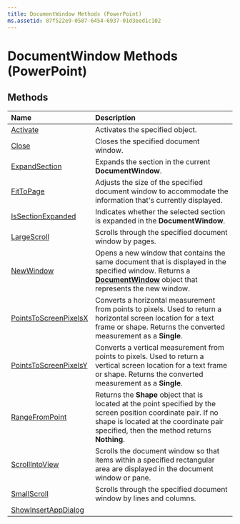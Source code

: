 ```yaml
---
title: DocumentWindow Methods (PowerPoint)
ms.assetid: 87f522e9-0587-6454-6937-01d3eed1c102
---
```



# DocumentWindow Methods (PowerPoint)

## Methods



|**Name**|**Description**|
|:-----|:-----|
|[Activate](documentwindow-activate-method-powerpoint.md)|Activates the specified object.|
|[Close](documentwindow-close-method-powerpoint.md)|Closes the specified document window.|
|[ExpandSection](documentwindow-expandsection-method-powerpoint.md)|Expands the section in the current  **DocumentWindow**.|
|[FitToPage](documentwindow-fittopage-method-powerpoint.md)|Adjusts the size of the specified document window to accommodate the information that's currently displayed.|
|[IsSectionExpanded](documentwindow-issectionexpanded-method-powerpoint.md)|Indicates whether the selected section is expanded in the  **DocumentWindow**.|
|[LargeScroll](documentwindow-largescroll-method-powerpoint.md)|Scrolls through the specified document window by pages.|
|[NewWindow](documentwindow-newwindow-method-powerpoint.md)|Opens a new window that contains the same document that is displayed in the specified window. Returns a  **[DocumentWindow](documentwindow-object-powerpoint.md)** object that represents the new window.|
|[PointsToScreenPixelsX](documentwindow-pointstoscreenpixelsx-method-powerpoint.md)|Converts a horizontal measurement from points to pixels. Used to return a horizontal screen location for a text frame or shape. Returns the converted measurement as a  **Single**.|
|[PointsToScreenPixelsY](documentwindow-pointstoscreenpixelsy-method-powerpoint.md)|Converts a vertical measurement from points to pixels. Used to return a vertical screen location for a text frame or shape. Returns the converted measurement as a  **Single**.|
|[RangeFromPoint](documentwindow-rangefrompoint-method-powerpoint.md)|Returns the  **Shape** object that is located at the point specified by the screen position coordinate pair. If no shape is located at the coordinate pair specified, then the method returns **Nothing**.|
|[ScrollIntoView](documentwindow-scrollintoview-method-powerpoint.md)|Scrolls the document window so that items within a specified rectangular area are displayed in the document window or pane.|
|[SmallScroll](documentwindow-smallscroll-method-powerpoint.md)|Scrolls through the specified document window by lines and columns.|
|[ShowInsertAppDialog](documentwindow-showinsertappdialog-method-powerpoint.md)||

